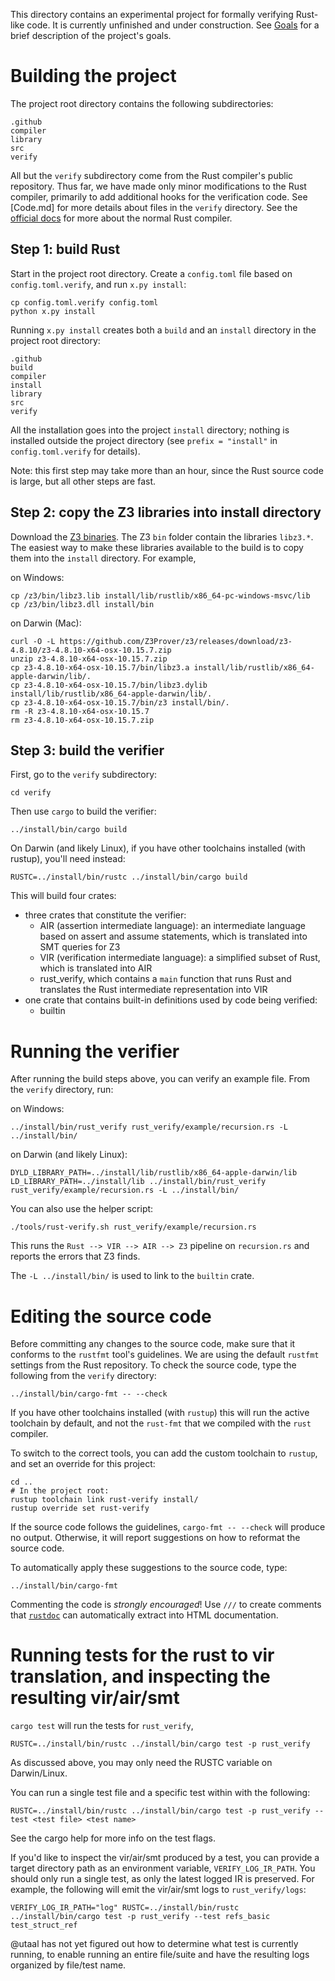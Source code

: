 This directory contains an experimental project for formally verifying Rust-like code.
It is currently unfinished and under construction.
See [Goals](../../../wiki/Goals) for a brief description of the project's goals.

# Building the project

The project root directory contains the following subdirectories:

```
.github
compiler
library
src
verify
```

All but the `verify` subdirectory come from the Rust compiler's public
repository.  Thus far, we have made only minor modifications to the Rust
compiler, primarily to add additional hooks for the verification code.  See
[Code.md] for more details about files in the `verify` directory.  See the
[official docs](https://rustc-dev-guide.rust-lang.org/) for more about the
normal Rust compiler.

## Step 1: build Rust

Start in the project root directory.
Create a `config.toml` file based on `config.toml.verify`, and run `x.py install`:

```
cp config.toml.verify config.toml
python x.py install
```

Running `x.py install` creates both a `build` and an `install` directory in the project root directory:

```
.github
build
compiler
install
library
src
verify
```

All the installation goes into the project `install` directory;
nothing is installed outside the project directory
(see `prefix = "install"` in `config.toml.verify` for details).

Note: this first step may take more than an hour, since the Rust source code is large, but all other steps are fast.

## Step 2: copy the Z3 libraries into install directory

Download the [Z3 binaries](https://github.com/Z3Prover/z3/releases).
The Z3 `bin` folder contain the libraries `libz3.*`.
The easiest way to make these libraries available to the build is to copy them into the `install` directory.
For example,

on Windows:

```
cp /z3/bin/libz3.lib install/lib/rustlib/x86_64-pc-windows-msvc/lib
cp /z3/bin/libz3.dll install/bin
```

on Darwin (Mac):

```
curl -O -L https://github.com/Z3Prover/z3/releases/download/z3-4.8.10/z3-4.8.10-x64-osx-10.15.7.zip
unzip z3-4.8.10-x64-osx-10.15.7.zip
cp z3-4.8.10-x64-osx-10.15.7/bin/libz3.a install/lib/rustlib/x86_64-apple-darwin/lib/.
cp z3-4.8.10-x64-osx-10.15.7/bin/libz3.dylib install/lib/rustlib/x86_64-apple-darwin/lib/.
cp z3-4.8.10-x64-osx-10.15.7/bin/z3 install/bin/.
rm -R z3-4.8.10-x64-osx-10.15.7
rm z3-4.8.10-x64-osx-10.15.7.zip
```

## Step 3: build the verifier

First, go to the `verify` subdirectory:

```
cd verify
```

Then use `cargo` to build the verifier:

```
../install/bin/cargo build
```

On Darwin (and likely Linux), if you have other toolchains installed (with rustup), you'll need instead:

```
RUSTC=../install/bin/rustc ../install/bin/cargo build
```

This will build four crates:
- three crates that constitute the verifier:
    - AIR (assertion intermediate language):
      an intermediate language based on assert and assume statements,
      which is translated into SMT queries for Z3
    - VIR (verification intermediate language):
      a simplified subset of Rust,
      which is translated into AIR
    - rust_verify, which contains a `main` function that runs Rust and translates
      the Rust intermediate representation into VIR
- one crate that contains built-in definitions used by code being verified:
    - builtin

# Running the verifier 

After running the build steps above, you can verify an example file.
From the `verify` directory, run:

on Windows:

```
../install/bin/rust_verify rust_verify/example/recursion.rs -L ../install/bin/
```

on Darwin (and likely Linux):

```
DYLD_LIBRARY_PATH=../install/lib/rustlib/x86_64-apple-darwin/lib LD_LIBRARY_PATH=../install/lib ../install/bin/rust_verify rust_verify/example/recursion.rs -L ../install/bin/
```

You can also use the helper script:

```
./tools/rust-verify.sh rust_verify/example/recursion.rs
```

This runs the `Rust --> VIR --> AIR --> Z3` pipeline on `recursion.rs`
and reports the errors that Z3 finds.

The `-L ../install/bin/` is used to link to the `builtin` crate.

# Editing the source code

Before committing any changes to the source code,
make sure that it conforms to the `rustfmt` tool's guidelines.
We are using the default `rustfmt` settings from the Rust repository.
To check the source code, type the following from the `verify` directory:

```
../install/bin/cargo-fmt -- --check
```

If you have other toolchains installed (with `rustup`) this will run the active
toolchain by default, and not the `rust-fmt` that we compiled with the `rust` compiler.

To switch to the correct tools, you can add the custom toolchain to `rustup`, and set an
override for this project:

```
cd ..
# In the project root:
rustup toolchain link rust-verify install/
rustup override set rust-verify
```

If the source code follows the guidelines, `cargo-fmt -- --check` will produce no output.
Otherwise, it will report suggestions on how to reformat the source code.

To automatically apply these suggestions to the source code, type:

```
../install/bin/cargo-fmt
```

Commenting the code is *strongly encouraged*!  Use `///` to create comments
that [`rustdoc`](https://doc.rust-lang.org/rustdoc/what-is-rustdoc.html) can
automatically extract into HTML documentation.

# Running tests for the rust to vir translation, and inspecting the resulting vir/air/smt

`cargo test` will run the tests for `rust_verify`,

```
RUSTC=../install/bin/rustc ../install/bin/cargo test -p rust_verify
```

As discussed above, you may only need the RUSTC variable on Darwin/Linux.

You can run a single test file and a specific test within with the following:

```
RUSTC=../install/bin/rustc ../install/bin/cargo test -p rust_verify --test <test file> <test name>
```

See the cargo help for more info on the test flags.

If you'd like to inspect the vir/air/smt produced by a test, you can provide a target directory path as an
environment variable, `VERIFY_LOG_IR_PATH`.
You should only run a single test, as only the latest logged IR is preserved.
For example, the following will emit the vir/air/smt logs to `rust_verify/logs`:

```
VERIFY_LOG_IR_PATH="log" RUSTC=../install/bin/rustc ../install/bin/cargo test -p rust_verify --test refs_basic test_struct_ref
```

@utaal has not yet figured out how to determine what test is currently running, to enable running
an entire file/suite and have the resulting logs organized by file/test name.
